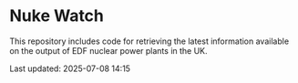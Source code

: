 # Nuke Watch

This repository includes code for retrieving the latest information available on the output of EDF nuclear power plants in the UK.

Last updated: 2025-07-08 14:15